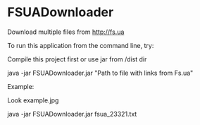 FSUADownloader
==============
Download multiple files from http://fs.ua


To run this application from the command line, try:

Compile this project first or use jar from /dist dir

java -jar FSUADownloader.jar "Path to file with links from Fs.ua"

Example:

Look example.jpg

java -jar FSUADownloader.jar fsua_23321.txt
